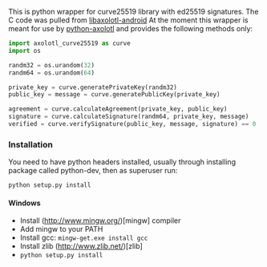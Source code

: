 This is python wrapper for curve25519 library with ed25519 signatures. The C code was pulled from [libaxolotl-android](https://github.com/WhisperSystems/libaxolotl-android)
At the moment this wrapper is meant for use by [python-axolotl](http://github.com/tgalal/python-axolotl) and provides the following methods only:

```python
import axolotl_curve25519 as curve
import os

randm32 = os.urandom(32)
randm64 = os.urandom(64)

private_key = curve.generatePrivateKey(randm32)
public_key = message = curve.generatePublicKey(private_key)

agreement = curve.calculateAgreement(private_key, public_key)
signature = curve.calculateSignature(randm64, private_key, message)
verified = curve.verifySignature(public_key, message, signature) == 0
```

### Installation

You need to have python headers installed, usually through installing package called python-dev, then as superuser run:
```
python setup.py install
```

#### Windows

 - Install (http://www.mingw.org/)[mingw] compiler
 - Add mingw to your PATH
 - Install gcc: ```mingw-get.exe install gcc```
 - Install zlib (http://www.zlib.net/)[zlib]
 - ```python setup.py install```


